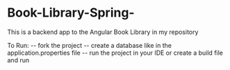 # Book-Library-Spring-
This is a backend app to the Angular Book Library in my repository

To Run: 
-- fork the project
-- create a database like in the application.properties file
-- run the project in your IDE or create a build file and run
